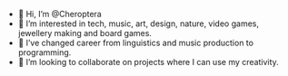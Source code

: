 - 👋 Hi, I’m @Cheroptera
- 👀 I’m interested in tech, music, art, design, nature, video games, jewellery making and board games.
- 🌱 I’ve changed career from linguistics and music production to programming. 
- 💞️ I’m looking to collaborate on projects where I can use my creativity. 


<!---
Cheroptera/Cheroptera is a ✨ special ✨ repository because its `README.md` (this file) appears on your GitHub profile.
You can click the Preview link to take a look at your changes.
--->
